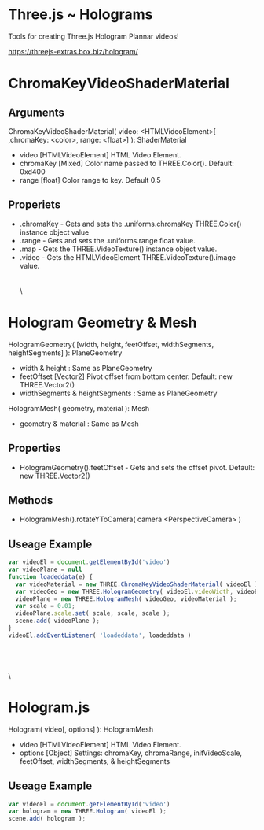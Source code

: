 # Three.js ~ Holograms
Tools for creating Three.js Hologram Plannar videos!

https://threejs-extras.box.biz/hologram/

# ChromaKeyVideoShaderMaterial

## Arguments
ChromaKeyVideoShaderMaterial( video: \<HTMLVideoElement\>[ ,chromaKey: \<color\>, range: \<float\>] ): ShaderMaterial
- video [HTMLVideoElement] HTML Video Element.
- chromaKey [Mixed] Color name passed to THREE.Color(). Default: 0xd400
- range [float] Color range to key. Default 0.5

## Properiets
- .chromaKey - Gets and sets the .uniforms.chromaKey THREE.Color() instance object value
- .range - Gets and sets the .uniforms.range float value.
- .map - Gets the THREE.VideoTexture() instance object value.
- .video - Gets the HTMLVideoElement THREE.VideoTexture().image value.
\
\
\
\

# Hologram Geometry & Mesh
HologramGeometry( [width, height, feetOffset, widthSegments, heightSegments] ): PlaneGeometry
- width & height : Same as PlaneGeometry
- feetOffset [Vector2] Pivot offset from bottom center. Default: new THREE.Vector2()
- widthSegments & heightSegments : Same as PlaneGeometry

HologramMesh( geometry, material ): Mesh
- geometry & material : Same as Mesh

## Properties
- HologramGeometry().feetOffset - Gets and sets the offset pivot. Default: new THREE.Vector2()

## Methods
- HologramMesh().rotateYToCamera( camera \<PerspectiveCamera\> )

## Useage Example
```javascript
var videoEl = document.getElementById('video')
var videoPlane = null
function loadeddata(e) {
  var videoMaterial = new THREE.ChromaKeyVideoShaderMaterial( videoEl );
  var videoGeo = new THREE.HologramGeometry( videoEl.videoWidth, videoEl.videoHeight );
  videoPlane = new THREE.HologramMesh( videoGeo, videoMaterial );
  var scale = 0.01;
  videoPlane.scale.set( scale, scale, scale );
  scene.add( videoPlane );
}
videoEl.addEventListener( 'loadeddata', loadeddata )
```
\
\
\
\

# Hologram.js
Hologram( video[, options] ): HologramMesh
- video [HTMLVideoElement] HTML Video Element.
- options [Object] Settings: chromaKey, chromaRange, initVideoScale, feetOffset, widthSegments, & heightSegments

## Useage Example
```javascript
var videoEl = document.getElementById('video')
var hologram = new THREE.Hologram( videoEl );
scene.add( hologram );
```
